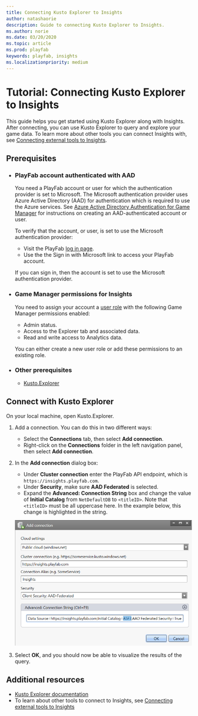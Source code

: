```yaml
---
title: Connecting Kusto Explorer to Insights
author: natashaorie
description: Guide to connecting Kusto Explorer to Insights. 
ms.author: norie
ms.date: 03/20/2020    
ms.topic: article
ms.prod: playfab
keywords: playfab, insights
ms.localizationpriority: medium
---
```


# Tutorial: Connecting Kusto Explorer to Insights

This guide helps you get started using Kusto Explorer along with Insights. After connecting, you can use Kusto Explorer to query and explore your game data. To learn more about other tools you can connect Insights with, see [Connecting external tools to Insights](index.md).

## Prerequisites
* ### PlayFab account authenticated with AAD
   You need a PlayFab account or user for which the authentication provider is set to Microsoft. The Microsoft authentication provider uses Azure Active Directory (AAD) for authentication which is required to use the Azure services. See [Azure Active Directory Authentication for Game Manager](../../authentication/aad-authentication/index.md) for instructions on creating an AAD-authenticated account or user. 
   
   To verify that the account, or user, is set to use the Microsoft authentication provider:
   * Visit the PlayFab [log in page](https://developer.playfab.com/login).
   * Use the the Sign in with Microsoft link to access your PlayFab account.
   
   If you can sign in, then the account is set to use the Microsoft authentication provider.

* ### Game Manager permissions for Insights
   You need to assign your account a [user role](https://docs.microsoft.com/gaming/playfab/features/config/gamemanager/playfab-user-roles) with the following Game Manager permissions enabled:
   * Admin status.
   * Access to the Explorer tab and associated data.
   * Read and write access to Analytics data.

   You can either create a new user role or add these permissions to an existing role.

* ### Other prerequisites
  * [Kusto.Explorer](https://docs.microsoft.com/azure/kusto/tools/kusto-explore)

## Connect with Kusto Explorer
On your local machine, open Kusto.Explorer.
1. Add a connection. You can do this in two different ways:
   * Select the **Connections** tab, then select **Add connection**.
   * Right-click on the **Connections** folder in the left navigation panel, then select **Add connection**.

2. In the **Add connection** dialog box:
   * Under **Cluster connection** enter the PlayFab API endpoint, which is `https://insights.playfab.com`. 
   * Under **Security**, make sure **AAD Federated** is selected. 
   * Expand the **Advanced: Connection String** box and change the value of **Initial Catalog** from `NetDefaultDB` to `<titleID>`. Note that `<titleID>` must be all uppercase here. In the example below, this change is highlighted in the string. 
  
   ![Kusto.Explorer add connection](media/kusto-explorer.png)

3. Select **OK**, and you should now be able to visualize the results of the query.

## Additional resources

* [Kusto Explorer documentation](https://docs.microsoft.com/azure/kusto/tools/kusto-explorer)
* To learn about other tools to connect to Insights, see [Connecting external tools to Insights](index.md)